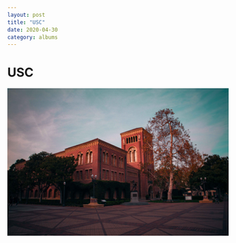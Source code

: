 ```yaml
---
layout: post
title: "USC"
date: 2020-04-30
category: albums
---
```


# USC
![USC](../images/usc.jpg)